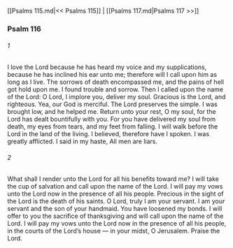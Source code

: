 [[Psalms 115.md|<< Psalms 115]]  |  [[Psalms 117.md|Psalms 117 >>]]

### Psalm 116
###### 1
I love the Lord because he has heard my voice and my supplications, because he has inclined his ear unto me; therefore will I call upon him as long as I live. The sorrows of death encompassed me, and the pains of hell got hold upon me. I found trouble and sorrow. Then I called upon the name of the Lord: O Lord, I implore you, deliver my soul. Gracious is the Lord, and righteous. Yea, our God is merciful. The Lord preserves the simple. I was brought low, and he helped me. Return unto your rest, O my soul, for the Lord has dealt bountifully with you. For you have delivered my soul from death, my eyes from tears, and my feet from falling. I will walk before the Lord in the land of the living. I believed, therefore have I spoken. I was greatly afflicted. I said in my haste, All men are liars.

###### 2
What shall I render unto the Lord for all his benefits toward me? I will take the cup of salvation and call upon the name of the Lord. I will pay my vows unto the Lord now in the presence of all his people. Precious in the sight of the Lord is the death of his saints. O Lord, truly I am your servant. I am your servant and the son of your handmaid. You have loosened my bonds. I will offer to you the sacrifice of thanksgiving and will call upon the name of the Lord. I will pay my vows unto the Lord now in the presence of all his people, in the courts of the Lord’s house — in your midst, O Jerusalem. Praise the Lord.